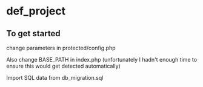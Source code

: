 # def_project

## To get started

change parameters in protected/config.php 

Also change BASE_PATH in index.php (unfortunately I hadn't enough time to ensure this would get detected automatically)

Import SQL data from db_migration.sql

